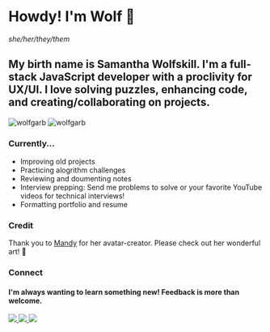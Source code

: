 # Howdy! I'm Wolf 🐺 
_she/her/they/them_

## My birth name is Samantha Wolfskill. I'm a full-stack JavaScript developer with a proclivity for UX/UI. I love solving puzzles, enhancing code, and creating/collaborating on projects. 

<img align="center" src="https://github-readme-stats.vercel.app/api?username=wolfgarb&show_icons=true&locale=en&theme=dark" alt="wolfgarb" />

<img align="center" src="https://github-readme-stats.vercel.app/api/top-langs?username=wolfgarb&show_icons=true&locale=en&layout=compact&theme=dark" alt="wolfgarb" />

### Currently...

- Improving old projects
- Practicing alogrithm challenges
- Reviewing and doumenting notes
- Interview prepping: Send me problems to solve or your favorite YouTube videos for technical interviews!
- Formatting portfolio and resume

### Credit
Thank you to [Mandy](https://ummmmandy.tumblr.com/) for her avatar-creator. 
Please check out her wonderful art! 🌙

### Connect
#### I'm always wanting to learn something new! Feedback is more than welcome.
<a href="mailto:sraewolfskill@gmail.com">
  <img src="https://img.shields.io/badge/Gmail-D14836?style=for-the-badge&logo=gmail&logoColor=white" />
 </a>
<a href="https://www.linkedin.com/in/srwolfskill">
  <img src="https://img.shields.io/badge/LinkedIn-0077B5?style=for-the-badge&logo=linkedin&logoColor=white" />
 </a>
<a href

![](https://dcbadge.vercel.app/api/shield/746823093468790785?compact=true)


